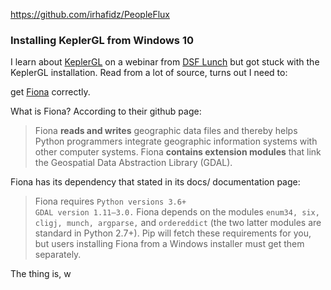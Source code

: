 https://github.com/irhafidz/PeopleFlux


### Installing KeplerGL from Windows 10

I learn about [KeplerGL](https://kepler.gl/) on a webinar from [DSF Lunch](https://www.datasciencefestival.com/event/dsf-lunch-learn-visualising-location-data-with-keplergl/) but got stuck with the KeplerGL installation. Read from a lot of source, turns out I need to:

get [Fiona](https://pypi.org/project/Fiona/) correctly.

What is Fiona? According to their github page:

> Fiona **reads and writes** geographic data files and thereby helps Python programmers integrate geographic information systems with other computer systems. Fiona **contains extension modules** that link the Geospatial Data Abstraction Library (GDAL).

Fiona has its dependency that stated in its docs/ documentation page:

> Fiona requires `Python versions 3.6+`  
> `GDAL version 1.11–3.0.` 
> Fiona depends on the modules `enum34, six, cligj, munch, argparse,` and `ordereddict` (the two latter modules are standard in Python
> 2.7+). Pip will fetch these requirements for you, but users installing Fiona from a Windows installer must get them separately.

The thing is, w








<!--stackedit_data:
eyJoaXN0b3J5IjpbMTk3Njg4MTk2NCwtMjI1Nzk3MjI4LC0xNT
Q2MjEzNTQxLC03NTc4NzAxLDk5ODEzMjYxNSwxMDQ5NDU2NjA4
LDEwMTc1MDYxMCwtMTYwMzU0OTg2NiwxMDIzNzM5MjM2LC0xOT
A0ODQ0NTM0XX0=
-->